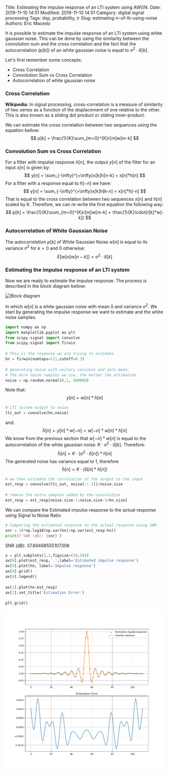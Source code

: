 Title: Estimating the impulse response of an LTI system using AWGN.
Date: 2019-11-10 14:51
Modified: 2019-11-10 14:51
Category: digital signal processing
Tags: dsp, probability, ir
Slug: estimating-ir-of-lti-using-noise
Authors: Eric Macedo


It is possible to estimate the impulse response of an LTI system using white gaussian noise. This can be done by using the similarity between the convolution sum and the cross correlation and the fact that the autocorrelation ($p[k]$) of an white gaussian noise is equal to $\sigma^2 \cdot\delta[k]$.

Let's first remember some concepts:

- Cross Correlation
- Convolution Sum vs Cross Correlation
- Autocorrelation of white gaussian noise

### Cross Correlation

**Wikipedia:** In signal processing, cross-correlation is a measure of similarity of two series as a function of the displacement of one relative to the other. This is also known as a sliding dot product or sliding inner-product.

We can estimate the cross correlation between two sequences using the equation bellow:
$$
p[k] = \frac{1}{K}\sum_{m=0}^{K}r[m]w[m-k]
$$

### Convolution Sum vs Cross Correlation
For a filter with impulse response $h[n]$, the output $y[n]$ of the filter for an input $x[n]$ is given by:
$$
y[n] = \sum_{-\infty}^{+\infty}x[k]h[n-k] = x[n]*h[n]
$$
For a filter with a response equal to $h[-n]$ we have:
$$
y[n] = \sum_{-\infty}^{+\infty}x[k]h[k-n] = x[n]*h[-n]
$$
That is equal to the cross correlation between two sequences $x[n]$ and $h[n]$ scaled by K. 
Therefore, we can re-write the first equation the following way:
$$
p[k] = \frac{1}{K}\sum_{m=0}^{K}r[m]w[m-k] = \frac{1}{K}\cdot(r[k]*w[-k])
$$

### Autocorrelation of White Gaussian Noise

The autocorrelation $p[k]$ of White Gaussian Noise $w[n]$ is equal to its variance $\sigma^2$ for $k=0$ and $0$ otherwise:
$$
E[w[n]w[n-k]] = \sigma^2\cdot \delta[k]
$$

### Estimating the impulse response of an LTI system

Now we are ready to estimate the impulse response. The process is described in the block diagram bellow:

![Block diagram](images/est_ir_noise_bd.png)

In which $w[n]$ is a white gaussian noise with mean 0 and variance $\sigma^2$. We start by generating the impulse response we want to estimate and the white noise samples.


```python
import numpy as np
import matplotlib.pyplot as plt
from scipy.signal import convolve
from scipy.signal import firwin

# This is the response we are trying to estimate
hn = firwin(numtaps=111,cutoff=0.3)

# generating noise with unitary variance and zero mean.
# The more noise samples we use, the better the estimation
noise = np.random.normal(0,1, 500000)
```

Note that:
$$y[n] = w[n]*h[n]$$


```python
# LTI system output to noise
lti_out = convolve(hn,noise)
```

and:
$$
\tilde{h}[n] = y[n]*w[-n] =  w[-n]*w[n]*h[n]
$$
We know from the previous section that $w[-n]*w[n]$ is equal to the autocorrelation of the white gaussian noise: $K\cdot\sigma^2\cdot\delta[k]$. Therefore:
$$
\tilde{h}[n] = K\cdot(\sigma^2\cdot\delta[n]) * h[n]
$$
The generated noise has variance equal to 1, therefore
$$
\tilde{h}[n] = K\cdot(\delta[n] * h[n])
$$


```python
# we then estimate the correlation of the output to the input
est_resp = convolve(lti_out, noise[::-1])/noise.size

# remove the extra samples added by the convolution
est_resp = est_resp[noise.size-1:noise.size-1+hn.size]
```

We can compare the Estimated impulse response to the actual response using Signal to Noise Ratio

```python
# Comparing the estimated response to the actual response using SNR 
snr = 10*np.log10(np.var(hn)/np.var(est_resp-hn))
print(f'SNR (dB): {snr}')
```
SNR (dB): 37.69468555107308

```python
x = plt.subplots(2,1,figsize=(10,10))
ax[0].plot(est_resp,'.',label='Estimated impulse response')
ax[0].plot(hn, label='Impulse response')
ax[0].grid()
ax[0].legend()

ax[1].plot(hn-est_resp)
ax[1].set_title('Estimation Error')

plt.grid()
```

![Comparing_impulse_response](images/comparing_ir.png)
